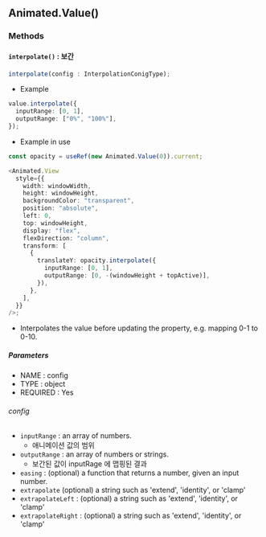 ## Animated.Value()

### Methods

#### `interpolate()` : 보간

```typescript
interpolate(config : InterpolationConigType);
```

- Example

```typescript
value.interpolate({
  inputRange: [0, 1],
  outputRange: ["0%", "100%"],
});
```

- Example in use

```typescript
const opacity = useRef(new Animated.Value(0)).current;

<Animated.View
  style={{
    width: windowWidth,
    height: windowHeight,
    backgroundColor: "transparent",
    position: "absolute",
    left: 0,
    top: windowHeight,
    display: "flex",
    flexDirection: "column",
    transform: [
      {
        translateY: opacity.interpolate({
          inputRange: [0, 1],
          outputRange: [0, -(windowHeight + topActive)],
        }),
      },
    ],
  }}
/>;
```

- Interpolates the value before updating the property, e.g. mapping 0-1 to 0-10.

##### Parameters

- NAME : config
- TYPE : object
- REQUIRED : Yes

###### config

- `inputRange` : an array of numbers.
  - 애니메이션 값의 범위
- `outputRange` : an array of numbers or strings.
  - 보간된 값이 inputRage 에 맵핑된 결과
- `easing` : (optional) a function that returns a number, given an input number.
- `extrapolate` (optional) a string such as 'extend', 'identity', or 'clamp'
- `extrapolateLeft` : (optional) a string such as 'extend', 'identity', or 'clamp'
- `extrapolateRight` : (optional) a string such as 'extend', 'identity', or 'clamp'

